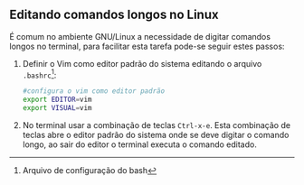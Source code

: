 Editando comandos longos no Linux
---------------------------------

É comum no ambiente GNU/Linux a necessidade de digitar comandos longos
no terminal, para facilitar esta tarefa pode-se seguir estes passos:

1.  Definir o Vim como editor padrão do sistema editando o arquivo
    `.bashrc`[^1]:
    ```bash
    #configura o vim como editor padrão
    export EDITOR=vim
    export VISUAL=vim
    ```

2.  No terminal usar a combinação de teclas `Ctrl-x-e`.
    Esta combinação de teclas abre o editor padrão do sistema onde se
    deve digitar o comando longo, ao sair do editor o terminal executa o
    comando editado.

[^1]: Arquivo de configuração do bash
